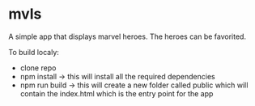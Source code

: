 # mvls

A simple app that displays marvel heroes. The heroes can be favorited.

To build localy:  
- clone repo  
- npm install -> this will install all the required dependencies  
- npm run build -> this will create a new folder called public which will contain the index.html which is the entry point for the app
